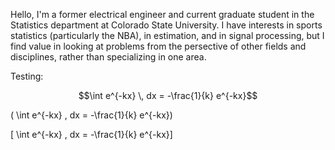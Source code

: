 Hello, I'm a former electrical engineer and current graduate student in the Statistics department at Colorado State University.  I have interests in sports statistics (particularly the NBA), in estimation, and in signal processing, but I find value in looking at problems from the persective of other fields and disciplines, rather than specializing in one area.

Testing: 

$$\int e^{-kx} \, dx = -\frac{1}{k} e^{-kx}$$

\( \int e^{-kx} \, dx = -\frac{1}{k} e^{-kx}\)

\[ \int e^{-kx} \, dx = -\frac{1}{k} e^{-kx}\]
